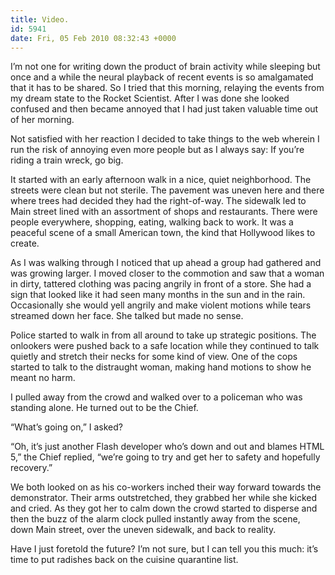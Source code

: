 ```yaml
---
title: Video.
id: 5941
date: Fri, 05 Feb 2010 08:32:43 +0000
---
```


I’m not one for writing down the product of brain activity while sleeping but once and a while the neural playback of recent events is so amalgamated that it has to be shared. So I tried that this morning, relaying the events from my dream state to the Rocket Scientist. After I was done she looked confused and then became annoyed that I had just taken valuable time out of her morning.  

Not satisfied with her reaction I decided to take things to the web wherein I run the risk of annoying even more people but as I always say: If you’re riding a train wreck, go big.  

It started with an early afternoon walk in a nice, quiet neighborhood. The streets were clean but not sterile. The pavement was uneven here and there where trees had decided they had the right-of-way. The sidewalk led to Main street lined with an assortment of shops and restaurants. There were people everywhere, shopping, eating, walking back to work. It was a peaceful scene of a small American town, the kind that Hollywood likes to create.  

As I was walking through I noticed that up ahead a group had gathered and was growing larger. I moved closer to the commotion and saw that a woman in dirty, tattered clothing was pacing angrily in front of a store. She had a sign that looked like it had seen many months in the sun and in the rain. Occasionally she would yell angrily and make violent motions while tears streamed down her face. She talked but made no sense.  

Police started to walk in from all around to take up strategic positions. The onlookers were pushed back to a safe location while they continued to talk quietly and stretch their necks for some kind of view. One of the cops started to talk to the distraught woman, making hand motions to show he meant no harm.  

I pulled away from the crowd and walked over to a policeman who was standing alone. He turned out to be the Chief.  

“What’s going on,” I asked?  

“Oh, it’s just another Flash developer who’s down and out and blames HTML 5,” the Chief replied, “we’re going to try and get her to safety and hopefully recovery.”  

We both looked on as his co-workers inched their way forward towards the demonstrator. Their arms outstretched, they grabbed her while she kicked and cried. As they got her to calm down the crowd started to disperse and then the buzz of the alarm clock pulled instantly away from the scene, down Main street, over the uneven sidewalk, and back to reality.  

Have I just foretold the future? I’m not sure, but I can tell you this much: it’s time to put radishes back on the cuisine quarantine list.





